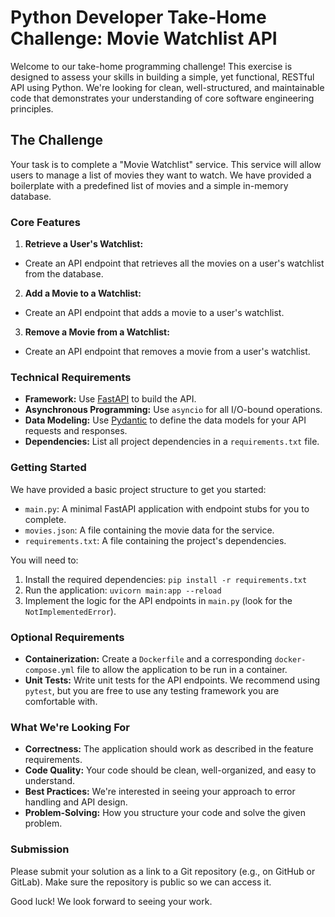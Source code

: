 # Python Developer Take-Home Challenge: Movie Watchlist API

Welcome to our take-home programming challenge! This exercise is designed to assess your skills in building a simple, yet functional, RESTful API using Python. We're looking for clean, well-structured, and maintainable code that demonstrates your understanding of core software engineering principles.

## The Challenge

Your task is to complete a "Movie Watchlist" service. This service will allow users to manage a list of movies they want to watch. We have provided a boilerplate with a predefined list of movies and a simple in-memory database.

### Core Features

1. **Retrieve a User's Watchlist:**
  * Create an API endpoint that retrieves all the movies on a user's watchlist from the database.

2. **Add a Movie to a Watchlist:**
  * Create an API endpoint that adds a movie to a user's watchlist.

3. **Remove a Movie from a Watchlist:**
  * Create an API endpoint that removes a movie from a user's watchlist.

### Technical Requirements

* **Framework:** Use [FastAPI](https://fastapi.tiangolo.com/) to build the API.
* **Asynchronous Programming:** Use `asyncio` for all I/O-bound operations.
* **Data Modeling:** Use [Pydantic](https://docs.pydantic.dev/) to define the data models for your API requests and responses.
* **Dependencies:** List all project dependencies in a `requirements.txt` file.

### Getting Started

We have provided a basic project structure to get you started:

* `main.py`: A minimal FastAPI application with endpoint stubs for you to complete.
* `movies.json`: A file containing the movie data for the service.
* `requirements.txt`: A file containing the project's dependencies.

You will need to:

1. Install the required dependencies: `pip install -r requirements.txt`
2. Run the application: `uvicorn main:app --reload`
3. Implement the logic for the API endpoints in `main.py` (look for the `NotImplementedError`).

### Optional Requirements

* **Containerization:** Create a `Dockerfile` and a corresponding `docker-compose.yml` file to allow the application to be run in a container.
* **Unit Tests:** Write unit tests for the API endpoints. We recommend using `pytest`, but you are free to use any testing framework you are comfortable with.

### What We're Looking For

* **Correctness:** The application should work as described in the feature requirements.
* **Code Quality:** Your code should be clean, well-organized, and easy to understand.
* **Best Practices:** We're interested in seeing your approach to error handling and API design.
* **Problem-Solving:** How you structure your code and solve the given problem.

### Submission

Please submit your solution as a link to a Git repository (e.g., on GitHub or GitLab). Make sure the repository is public so we can access it.

Good luck! We look forward to seeing your work.

